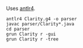 Uses [antlr4](https://github.com/antlr/antlr4).

```
antlr4 Clarity.g4 -o parser
javac parser/Clarity*.java
cd parser
grun Clarity r -gui
grun Clarity r -tree
```
